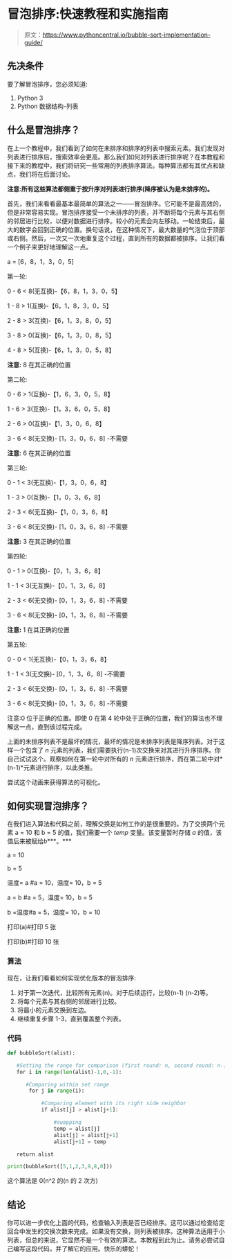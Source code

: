 # 冒泡排序:快速教程和实施指南

> 原文：<https://www.pythoncentral.io/bubble-sort-implementation-guide/>

## 先决条件

要了解冒泡排序，您必须知道:

1.  Python 3
2.  Python 数据结构-列表

## 什么是冒泡排序？

在上一个教程中，我们看到了如何在未排序和排序的列表中搜索元素。我们发现对列表进行排序后，搜索效率会更高。那么我们如何对列表进行排序呢？在本教程和接下来的教程中，我们将研究一些常用的列表排序算法。每种算法都有其优点和缺点，我们将在后面讨论。

**注意:所有这些算法都侧重于按升序对列表进行排序(降序被认为是未排序的)。**

首先，我们来看看最基本最简单的算法之一——冒泡排序。它可能不是最高效的，但是非常容易实现。冒泡排序接受一个未排序的列表，并不断将每个元素与其右侧的邻居进行比较，以便对数据进行排序。较小的元素会向左移动。一轮结束后，最大的数字会回到正确的位置。换句话说，在这种情况下，最大数量的气泡位于顶部或右侧。然后，一次又一次地重复这个过程，直到所有的数据都被排序。让我们看一个例子来更好地理解这一点。

a = [6，8，1，3，0，5]

第一轮:

0 - 6 < 8(无互换)-【6，8，1，3，0，5】

1 - 8 > 1(互换)-【6，1，8，3，0，5】

2 - 8 > 3(互换)-【6，1，3，8，0，5】

3 - 8 > 0(互换)-【6，1，3，0，8，5】

4 - 8 > 5(互换)-【6，1，3，0，5，8】

**注意:** 8 在其正确的位置

第二轮:

0 - 6 > 1(互换)-【1，6，3，0，5，8】

1 - 6 > 3(互换)-【1，3，6，0，5，8】

2 - 6 > 0(互换)-【1，3，0，6，8】

3 - 6 < 8(无交换)- [1，3，0，6，8] -不需要

**注意:** 6 在其正确的位置

第三轮:

0 - 1 < 3(无互换)-【1，3，0，6，8】

1 - 3 > 0(互换)-【1，0，3，6，8】

2 - 3 < 6(无互换)-【1，0，3，6，8】

3 - 6 < 8(无交换)- [1，0，3，6，8] -不需要

**注意:** 3 在其正确的位置

第四轮:

0 - 1 > 0(互换)-【0，1，3，6，8】

1 - 1 < 3(无互换)-【0，1，3，6，8】

2 - 3 < 6(无交换)- [0，1，3，6，8] -不需要

3 - 6 < 8(无交换)- [0，1，3，6，8] -不需要

**注意:** 1 在其正确的位置

第五轮:

0 - 0 < 1(无互换)-【0，1，3，6，8】

1 - 1 < 3(无交换)- [0，1，3，6，8] -不需要

2 - 3 < 6(无交换)- [0，1，3，6，8] -不需要

3 - 6 < 8(无交换)- [0，1，3，6，8] -不需要

注意:0 位于正确的位置。即使 0 在第 4 轮中处于正确的位置，我们的算法也不理解这一点，直到该过程完成。

上面的未排序列表不是最坏的情况，最坏的情况是未排序列表是降序列表。对于这样一个包含了 *n* 元素的列表，我们需要执行(n-1)次交换来对其进行升序排序。你自己试试这个。观察如何在第一轮中对所有的 *n* 元素进行排序，而在第二轮中对*(n-1)*元素进行排序，以此类推。

尝试这个动画来获得算法的可视化。

## 如何实现冒泡排序？

在我们进入算法和代码之前，理解交换是如何工作的是很重要的。为了交换两个元素 a = 10 和 b = 5 的值，我们需要一个 *temp* 变量。该变量暂时存储 *a* 的值，该值后来被赋给*b****。***

a = 10

b = 5

温度= a #a = 10，温度= 10，b = 5

a = b #a = 5，温度= 10，b = 5

b =温度#a = 5，温度= 10，b = 10

打印(a)#打印 5 张

打印(b)#打印 10 张

### 算法

现在，让我们看看如何实现优化版本的冒泡排序:

1.  对于第一次迭代，比较所有元素(n)。对于后续运行，比较(n-1) (n-2)等。
2.  将每个元素与其右侧的邻居进行比较。
3.  将最小的元素交换到左边。
4.  继续重复步骤 1-3，直到覆盖整个列表。

### 代码

```py
def bubbleSort(alist):

   #Setting the range for comparison (first round: n, second round: n-1  and so on)
   for i in range(len(alist)-1,0,-1):

      #Comparing within set range
       for j in range(i):

           #Comparing element with its right side neighbor
           if alist[j] > alist[j+1]:

               #swapping
               temp = alist[j]
               alist[j] = alist[j+1]
               alist[j+1] = temp

   return alist

print(bubbleSort([5,1,2,3,9,8,0]))
```

这个算法是 0(n^2 的(n 的 2 次方)

## 结论

你可以进一步优化上面的代码，检查输入列表是否已经排序。这可以通过检查给定回合中发生的交换次数来完成。如果没有交换，则列表被排序。这种算法适用于小列表，但总的来说，它显然不是一个有效的算法。本教程到此为止。请务必尝试自己编写这段代码，并了解它的应用。快乐的蟒蛇！